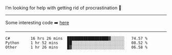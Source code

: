 I’m looking for help with getting rid of procrastination 🤔

-----

Some interesting code :arrow_right: [here](https://github.com/zhen8838/playground)

-----

<!--START_SECTION:waka-->

```text
C#         16 hrs 26 mins  ██████████████████▓░░░░░░   74.57 %
Python     1 hr 52 mins    ██░░░░░░░░░░░░░░░░░░░░░░░   08.52 %
Other      1 hr 26 mins    █▓░░░░░░░░░░░░░░░░░░░░░░░   06.58 %
```

<!--END_SECTION:waka-->

<!--
**zhen8838/zhen8838** is a ✨ _special_ ✨ repository because its `README.md` (this file) appears on your GitHub profile.

Here are some ideas to get you started:

- 🔭 I’m currently working on ...
- 🌱 I’m currently learning ...
- 👯 I’m looking to collaborate on ...
 ...
- 💬 Ask me about ...
- 📫 How to reach me: ...
- 😄 Pronouns: ...
- ⚡ Fun fact: ...
-->
